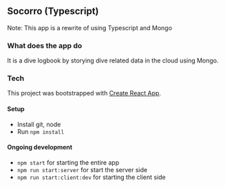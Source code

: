 ## Socorro (Typescript) ##
Note: This app is a rewrite of using Typescript and Mongo

### What does the app do ###
It is a dive logbook by storying dive related data in the cloud using Mongo. 

### Tech ###
This project was bootstrapped with [Create React App](https://github.com/facebook/create-react-app).

#### Setup ###
- Install git, node
- Run `npm install`

#### Ongoing development ####
- `npm start` for starting the entire app
- `npm run start:server` for start the server side
- `npm run start:client:dev` for starting the client side
